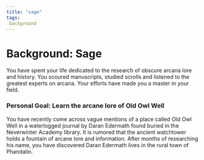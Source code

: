 ```yaml
---
title: "sage"
tags:
 background
---
```

# Background: Sage
You have spent your life dedicated to the research of obscure arcana lore and history. You scoured manuscripts, studied scrolls and listened to the greatest experts on arcana. Your efforts have made you a master in your field.

### Personal Goal: Learn the arcane lore of Old Owl Well
You have recently come across vague mentions of a place called Old Owl Well in a waterlogged journal by Daran Edermath found buried in the Neverwinter Academy library. It is rumored that the ancient watchtower holds a fountain of arcane lore and information. After months of researching his name, you have discovered Daran Edermath lives in the rural town of Phandalin.